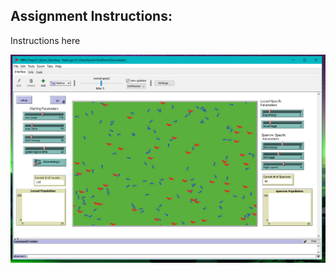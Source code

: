 ## Assignment Instructions:
Instructions here

![img1](https://github.com/Byron-Dowling/4553-Agent-Based-Modelling/blob/main/Assignments/Assignment%201/ABM%20P1.PNG?raw=true)
